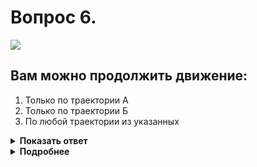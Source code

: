 # Вопрос 6.

![](https://s.drom.ru/i24227/pdd/tickets/2016/1542608761.jpg)

## Вам можно продолжить движение:

1. Только по траектории А
2. Только по траектории Б
3. По любой траектории из указанных

<details>
<summary><b>Показать ответ</b></summary>
Правильный ответ: 2
</details>
<details>
<summary><b>Подробнее</b></summary>
В такой ситуации, когда перед перекрестком установлен светофор с дополнительной секцией, при этом включена зеленая стрелка с основным красным сигналом, а за светофором на дороге несколько проезжих частей, движение под дополнительную секцию разрешается только в первую проезжую часть за светофором, т. е. по траектории «Б».
(Пункт 6.3 ПДД)
</details>